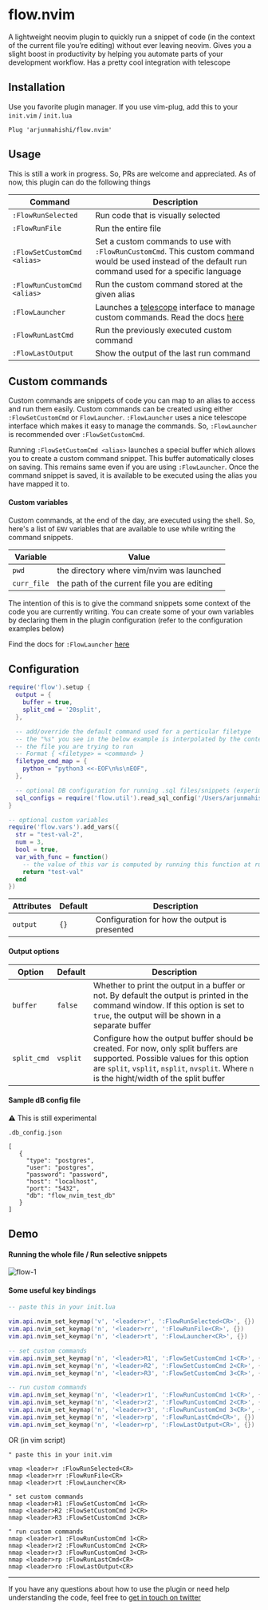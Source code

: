 # flow.nvim

A lightweight neovim plugin to quickly run a snippet of code (in the context of the current file you’re editing) without ever leaving neovim. Gives you a slight boost in productivity by helping you automate parts of your development workflow. Has a pretty cool integration with telescope

## Installation

Use you favorite plugin manager. If you use vim-plug, add this to your `init.vim` / `init.lua`

```vim
Plug 'arjunmahishi/flow.nvim'
```

## Usage

This is still a work in progress. So, PRs are welcome and appreciated. As of now, this plugin can do the following things

| Command | Description |
|---------|-------------|
| `:FlowRunSelected` | Run code that is visually selected |
| `:FlowRunFile` | Run the entire file |
| `:FlowSetCustomCmd <alias>` | Set a custom commands to use with `:FlowRunCustomCmd`. This custom command would be used instead of the default run command used for a specific language |
| `:FlowRunCustomCmd <alias>` | Run the custom command stored at the given alias |
| `:FlowLauncher` | Launches a [telescope](https://github.com/nvim-telescope/telescope.nvim) interface to manage custom commands. Read the docs [here](https://github.com/arjunmahishi/flow.nvim/wiki/Run-code-launcher) |
| `:FlowRunLastCmd` | Run the previously executed custom command |
| `:FlowLastOutput` | Show the output of the last run command |

## Custom commands

Custom commands are snippets of code you can map to an alias to access and run
them easily. Custom commands can be created using either `:FlowSetCustomCmd`
or `FlowLauncher`. `:FlowLauncher` uses a nice telescope interface which
makes it easy to manage the commands. So, `:FlowLauncher` is recommended
over `:FlowSetCustomCmd`.

Running `:FlowSetCustomCmd <alias>` launches a special buffer which allows
you to create a custom command snippet. This buffer automatically closes on
saving. This remains same even if you are using `:FlowLauncher`. Once the
command snippet is saved, it is available to be executed using the alias you
have mapped it to.

#### Custom variables

Custom commands, at the end of the day, are executed using the shell. So,
here's a list of `ENV` variables that are available to use while writing the
command snippets. 

| Variable | Value |
|----------|-------|
| `pwd` | the directory where vim/nvim was launched |
| `curr_file` | the path of the current file you are editing |

The intention of this is to give the command snippets some context of the code
you are currently writing. You can create some of your own variables by
declaring them in the plugin configuration (refer to the configuration examples
below)

Find the docs for `:FlowLauncher` [here](https://github.com/arjunmahishi/flow.nvim/wiki/Flow-launcher)

## Configuration

```lua
require('flow').setup {
  output = {
    buffer = true,
    split_cmd = '20split',
  },

  -- add/override the default command used for a perticular filetype
  -- the "%s" you see in the below example is interpolated by the contents of
  -- the file you are trying to run
  -- Format { <filetype> = <command> }
  filetype_cmd_map = {
    python = "python3 <<-EOF\n%s\nEOF",
  },

  -- optional DB configuration for running .sql files/snippets (experimental)
  sql_configs = require('flow.util').read_sql_config('/Users/arjunmahishi/.db_config.json')
}

-- optional custom variables
require('flow.vars').add_vars({
  str = "test-val-2",
  num = 3,
  bool = true,
  var_with_func = function()
    -- the value of this var is computed by running this function at runtime
    return "test-val"
  end
})
```

| Attributes | Default | Description |
|------------|---------|-------------|
| `output` | `{}` | Configuration for how the output is presented |


#### Output options

| Option | Default | Description |
|--------|---------|-------------|
| `buffer` | `false` | Whether to print the output in a buffer or not. By default the output is printed in the command window. If this option is set to `true`, the output will be shown in a separate buffer |
| `split_cmd` | `vsplit` | Configure how the output buffer should be created. For now, only split buffers are supported. Possible values for this option are `split`, `vsplit`, `nsplit`, `nvsplit`. Where `n` is  the hight/width of the split buffer |

#### Sample dB config file

⚠️  This is still experimental

`.db_config.json`

```
[
   {
     "type": "postgres",
     "user": "postgres",
     "password": "password",
     "host": "localhost",
     "port": "5432",
     "db": "flow_nvim_test_db"
   }
]
```

## Demo

#### Running the whole file / Run selective snippets

![flow-1](https://user-images.githubusercontent.com/11977524/143928407-5b440a4f-fd7b-440c-940a-088ac1006a85.gif)

#### Some useful key bindings

```lua
-- paste this in your init.lua

vim.api.nvim_set_keymap('v', '<leader>r', ':FlowRunSelected<CR>', {})
vim.api.nvim_set_keymap('n', '<leader>rr', ':FlowRunFile<CR>', {})
vim.api.nvim_set_keymap('n', '<leader>rt', ':FlowLauncher<CR>', {})

-- set custom commands
vim.api.nvim_set_keymap('n', '<leader>R1', ':FlowSetCustomCmd 1<CR>', {})
vim.api.nvim_set_keymap('n', '<leader>R2', ':FlowSetCustomCmd 2<CR>', {})
vim.api.nvim_set_keymap('n', '<leader>R3', ':FlowSetCustomCmd 3<CR>', {})

-- run custom commands
vim.api.nvim_set_keymap('n', '<leader>r1', ':FlowRunCustomCmd 1<CR>', {})
vim.api.nvim_set_keymap('n', '<leader>r2', ':FlowRunCustomCmd 2<CR>', {})
vim.api.nvim_set_keymap('n', '<leader>r3', ':FlowRunCustomCmd 3<CR>', {})
vim.api.nvim_set_keymap('n', '<leader>rp', ':FlowRunLastCmd<CR>', {})
vim.api.nvim_set_keymap('n', '<leader>rp', ':FlowLastOutput<CR>', {})
```

OR (in vim script)

```vim
" paste this in your init.vim

vmap <leader>r :FlowRunSelected<CR>
nmap <leader>rr :FlowRunFile<CR>
nmap <leader>rt :FlowLauncher<CR>

" set custom commands
nmap <leader>R1 :FlowSetCustomCmd 1<CR>
nmap <leader>R2 :FlowSetCustomCmd 2<CR>
nmap <leader>R3 :FlowSetCustomCmd 3<CR>

" run custom commands
nmap <leader>r1 :FlowRunCustomCmd 1<CR>
nmap <leader>r2 :FlowRunCustomCmd 2<CR>
nmap <leader>r3 :FlowRunCustomCmd 3<CR>
nmap <leader>rp :FlowRunLastCmd<CR>
nmap <leader>ro :FlowLastOutput<CR>
```

---

If you have any questions about how to use the plugin or need help understanding the code, feel free to [get in touch on twitter](https://twitter.com/messages/131552332-131552332?text=Hey)
